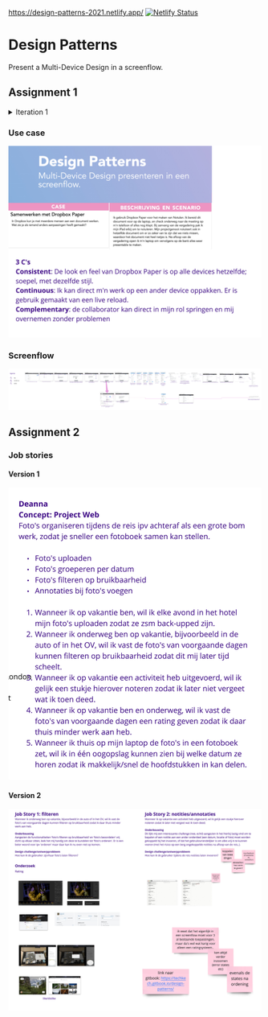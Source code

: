 https://design-patterns-2021.netlify.app/
[![Netlify Status](https://api.netlify.com/api/v1/badges/a3afdba3-d30e-40a2-9642-e385621a07c1/deploy-status)](https://app.netlify.com/sites/design-patterns-2021/deploys)

# Design Patterns
Present a Multi-Device Design in a screenflow.

## Assignment 1

<details> <summary>Iteration 1</summary>
   Low effort bc got distracted by goofing around with code
  
  ![version 1 screenshots](https://github.com/deannabosschert/design-patterns/blob/main/src/assets/img/assignments/version_1.jpg)
  
</details>

### Use case
  ![summary of use case](https://github.com/deannabosschert/design-patterns/blob/main/src/assets/img/assignments/assignment_1_summary.jpeg)

### Screenflow
  ![summary of use case](https://github.com/deannabosschert/design-patterns/blob/main/src/assets/img/assignments/assignment_1_screenflow.jpg)


## Assignment 2

### Job stories
#### Version 1
  ![job stories screenshot version 1](https://github.com/deannabosschert/design-patterns/blob/main/src/assets/img/assignments/job_stories.jpg)

#### Version 2
  ![job stories screenshot version 2](https://github.com/deannabosschert/design-patterns/blob/main/src/assets/img/assignments/job_stories_v2.jpg)


